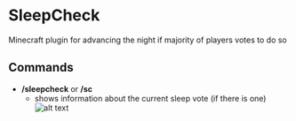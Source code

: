 # SleepCheck
Minecraft plugin for advancing the night if majority of players votes to do so
## Commands
- **/sleepcheck** or **/sc**
  - shows information about the current sleep vote (if there is one)
  ![alt text][sleepcheck]
  
  
  
  
  
  
  
  
[sleepcheck]: http://readycheck.net/github/hostedAssets/sleepcheck.png "SleepCheck Image"
